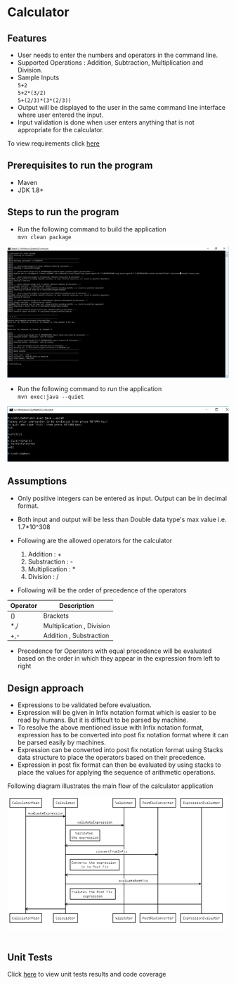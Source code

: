 #  Calculator

## Features
- User needs to enter the numbers and operators in the command line.
- Supported Operations : Addition, Subtraction, Multiplication and Division.
- Sample Inputs <br />
  `5+2` <br />
  `5+2*(3/2)` <br />
   `5+(2/3)*(3*(2/3))` <br />
- Output will be displayed to the user in the same command line interface where user entered the input.
- Input validation is done when user enters anything that is not appropriate for the calculator.

 To view requirements click [here](https://github.com/vimal-kanagaraj/calculator/blob/master/Requirements.md "Click to view requirements")

## Prerequisites to run the program
- Maven 
- JDK 1.8+

## Steps to run the program
- Run the following command to build the application<br />
 `mvn clean package` <br />
 
![](https://github.com/vimal-kanagaraj/calculator/raw/master/screenshots/mvn-package.jpg)
<br />

- Run the following command to run the application <br />
 `mvn exec:java --quiet` <br />

 ![](https://github.com/vimal-kanagaraj/calculator/raw/master/screenshots/mvn-run.jpg) 
 <br />
 
## Assumptions
- Only positive integers can be entered as input. Output can be in decimal format.
- Both input and output will be less than Double data type's max value i.e. 1.7*10^308
- Following are the allowed operators for the calculator
	1. 	Addition  :  +
	2. 	Substraction :  -
	3. 	Multiplication :  *
	4. 	Division :  /
	
-  Following will be the order of precedence of the operators


Operator  | Description
------------- | -------------
()  |Brackets
*,/  | Multiplication , Division
+,- | Addition , Substraction

-  Precedence for Operators with equal precedence will be evaluated based on the order in which they appear in the expression from left to right


## Design approach
 - Expressions to be validated before evaluation.
 - Expression will be given in Infix notation format which is easier to be read by humans. But it is difficult to be parsed by machine. 
 - To resolve the above mentioned issue with Infix notation format, expression has to be converted into post fix notation format where it can be parsed easily by machines.
 - Expression can be converted into post fix notation format using Stacks data structure to place the operators based on their precedence.
 - Expression in post fix format can then be evaluated by using stacks to place the values for applying the sequence of arithmetic operations.
 
 
 Following diagram illustrates the main flow of the calculator application
 
 ![](https://github.com/vimal-kanagaraj/calculator/raw/master/screenshots/sequence-diagram.jpg)  
 <br />
## Unit Tests
Click [here](https://github.com/vimal-kanagaraj/calculator/blob/master/UnitTestResults.md "Click to view unit tests results and code coverage") to view unit tests results and code coverage
